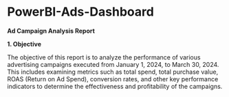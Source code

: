 # PowerBI-Ads-Dashboard

**Ad Campaign Analysis Report**

**1. Objective**

The objective of this report is to analyze the performance of various advertising campaigns executed from January 1, 2024, to March 30, 2024. This includes examining metrics such as total spend, total purchase value, ROAS (Return on Ad Spend), conversion rates, and other key performance indicators to determine the effectiveness and profitability of the campaigns.

